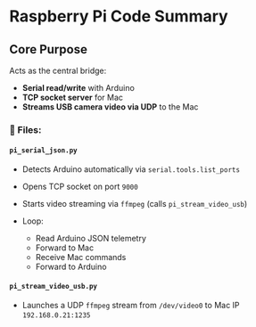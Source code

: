# Raspberry Pi Code Summary

## **Core Purpose**

Acts as the central bridge:

* **Serial read/write** with Arduino
* **TCP socket server** for Mac
* **Streams USB camera video via UDP** to the Mac

### 🔧 Files:

#### `pi_serial_json.py`

* Detects Arduino automatically via `serial.tools.list_ports`
* Opens TCP socket on port `9000`
* Starts video streaming via `ffmpeg` (calls `pi_stream_video_usb`)
* Loop:

  * Read Arduino JSON telemetry
  * Forward to Mac
  * Receive Mac commands
  * Forward to Arduino

#### `pi_stream_video_usb.py`

* Launches a UDP `ffmpeg` stream from `/dev/video0` to Mac IP `192.168.0.21:1235`
